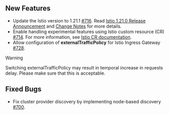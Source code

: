 ## New Features

- Update the Istio version to 1.21.1 [#716](https://github.com/kyma-project/istio/pull/716). Read [Istio 1.21.0 Release Announcement](https://istio.io/latest/news/releases/1.21.x/announcing-1.21/) and [Change Notes](https://istio.io/latest/news/releases/1.21.x/announcing-1.21/change-notes/) for more details.
- Enable handling experimental features using Istio custom resource (CR) [#714](https://github.com/kyma-project/istio/pull/714). For more information, see [Istio CR documentation](https://kyma-project.io/#/istio/user/04-00-istio-custom-resource).
- Allow configuration of **externalTrafficPolicy** for Istio Ingress Gateway [#728](https://github.com/kyma-project/istio/pull/728).
> [!WARNING]
> Switching externalTrafficPolicy may result in temporal increase in requests delay. Please make sure that this is acceptable.

## Fixed Bugs

- Fix cluster provider discovery by implementing node-based discovery [#700](https://github.com/kyma-project/istio/pull/700).

